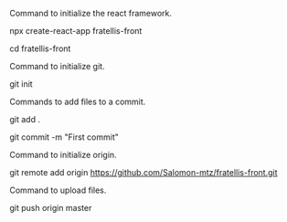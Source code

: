 Command to initialize the react framework. 

npx create-react-app fratellis-front

cd fratellis-front

Command to initialize git.

git init 

Commands to add files to a commit. 

git add .

git commit -m "First commit"

Command to initialize origin.

git remote add origin https://github.com/Salomon-mtz/fratellis-front.git

Command to upload files.

git push origin master